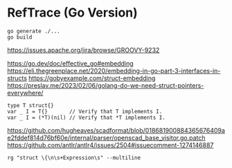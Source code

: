 # RefTrace (Go Version)

```
go generate ./...
go build
```

https://issues.apache.org/jira/browse/GROOVY-9232

https://go.dev/doc/effective_go#embedding
https://eli.thegreenplace.net/2020/embedding-in-go-part-3-interfaces-in-structs
https://gobyexample.com/struct-embedding
https://preslav.me/2023/02/06/golang-do-we-need-struct-pointers-everywhere/

```
type T struct{}
var _ I = T{}       // Verify that T implements I.
var _ I = (*T)(nil) // Verify that *T implements I.
```

https://github.com/hugheaves/scadformat/blob/018681900884365676409ae2fddef814d76bf60e/internal/parser/openscad_base_visitor.go.patch
https://github.com/antlr/antlr4/issues/2504#issuecomment-1274146887

```
rg "struct \{\n\s+Expression\s" --multiline
```
